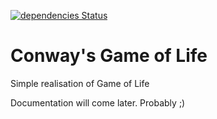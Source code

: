 [![dependencies Status](https://david-dm.org/mrfrac/game-of-life/status.svg)](https://david-dm.org/mrfrac/game-of-life)

# Conway's Game of Life

Simple realisation of Game of Life

Documentation will come later. Probably ;)